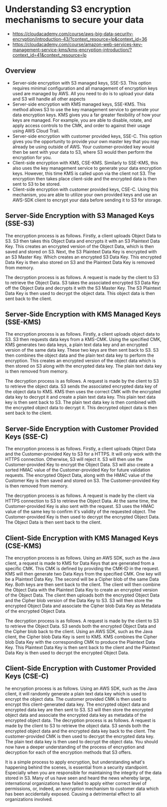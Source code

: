 # Understanding S3 encryption mechanisms to secure your data

- https://cloudacademy.com/course/aws-big-data-security-encryption/introduction-43/?context_resource=lp&context_id=36
- https://cloudacademy.com/course/amazon-web-services-key-management-service-kms/kms-encryption-introduction/?context_id=41&context_resource=lp


## Overview 

 - Server-side encryption with S3 managed keys, SSE-S3. This option requires minimal configuration and all management of encryption keys used are managed by AWS. All you need to do is to upload your data and S3 will handle all other aspects
- Server-side encryption with KMS managed keys, SSE-KMS. This method allows S3 to use the key management service to generate your data encryption keys. KMS gives you a far greater flexibility of how your keys are managed. For example, you are able to disable, rotate, and apply access controls to the CMK, and order to against their usage using AWS Cloud Trail. 
- Server-side encryption with customer provided keys, SSE-C. This option gives you the opportunity to provide your own master key that you may already be using outside of AWS. Your customer-provided key would then be sent with your data to S3, where S3 would then perform the encryption for you. 
- Client-side encryption with KMS, CSE-KMS. Similarly to SSE-KMS, this also uses the key management service to generate your data encryption keys. However, this time KMS is called upon via the client not S3. The encryption then takes place client-side and the encrypted data is then sent to S3 to be stored. 
- Client-side encryption with customer provided keys, CSE-C. Using this mechanism, you are able to utilize your own provided keys and use an AWS-SDK client to encrypt your data before sending it to S3 for storage. 


## Server-Side Encryption with S3 Managed Keys (SSE-S3)

The encryption process is as follows. Firstly, a client uploads Object Data to S3. S3 then takes this Object Data and encrypts it with an S3 Plaintext Data Key. This creates an encrypted version of the Object Data, which is then saved and stored on S3. Next, the S3 Plaintext Data Key is encrypted with an S3 Master Key. Which creates an encrypted S3 Data Key. This encrypted Data Key is then also stored on S3 and the Plaintext Data Key is removed from memory. 

The decryption process is as follows. A request is made by the client to S3 to retrieve the Object Data. S3 takes the associated encrypted S3 Data Key off the Object Data and decrypts it with the S3 Master Key. The S3 Plaintext Data Key is then used to decrypt the object data. This object data is then sent back to the client.


## Server-Side Encryption with KMS Managed Keys (SSE-KMS)

The encryption process is as follows. Firstly, a client uploads object data to S3. S3 then requests data keys from a KMS-CMK. Using the specified CMK, KMS generates two data keys, a plain text data key and an encrypted version of the same data key. These two keys are then sent back to S3. S3 then combines the object data and the plain text data key to perform the encryption. This creates an encrypted version of the object data which is then stored on S3 along with the encrypted data key. The plain text data key is then removed from memory.

The decryption process is as follows. A request is made by the client to S3 to retrieve the object data. S3 sends the associated encrypted data key of the object data to KMS. KMS then uses the correct CMK with the encrypted data key to decrypt it and create a plain text data key. This plain text data key is then sent back to S3. The plain text data key is then combined with the encrypted object data to decrypt it. This decrypted object data is then sent back to the client.


## Server-Side Encryption with Customer Provided Keys (SSE-C)

The encryption process is as follows. Firstly, a client uploads Object Data and the Customer-provided Key to S3 for a HTTPS. It will only work with the HTTPS connection. Otherwise, S3 will reject it. S3 will then use the Customer-provided Key to encrypt the Object Data. S3 will also create a sorted HMAC value of the Customer-provided Key for future validation requests. The encrypted Object Data, along with the HMAC value of the Customer Key is then saved and stored on S3. The Customer-provided Key is then removed from memory.

The decryption process is as follows. A request is made by the client via HTTPS connection to S3 to retrieve the Object Data. At the same time, the Customer-provided Key is also sent with the request. S3 uses the HMAC value of the same key to confirm it's validity of the requested object. The Customer-provided Key is then used to decrypt the encrypted Object Data. The Object Data is then sent back to the client.


## Client-Side Encryption with KMS Managed Keys (CSE-KMS)

The encryption process is as follows. Using an AWS SDK, such as the Java client, a request is made to KMS for Data Keys that are generated from a specific CMK. This CMK is defined by providing the CMK-ID in the request. KMS will then generate two Data Keys from the specified CMK. One key will be a Plaintext Data Key. The second will be a Cipher blob of the same Data Key. Both keys are then sent back to the client. The client will then combine the Object Data with the Plaintext Data Key to create an encrypted version of the Object Data. The client then uploads both the encrypted Object Data and the Cipher blob version of the Data Key to S3. S3 will then store the encrypted Object Data and associate the Cipher blob Data Key as Metadata of the encrypted Object Data.

The decryption process is as follows. A request is made by the client to S3 to retrieve the Object Data. S3 sends both the encrypted Object Data and the Cipher blob back to the client. Using an AWS SDK, such as the Java client, the Cipher blob Data Key is sent to KMS. KMS combines the Cipher blob Data Key with the corresponding CMK to produce the Plaintext Data Key. This Plaintext Data Key is then sent back to the client and the Plaintext Data Key is then used to decrypt the encrypted Object Data.


## Client-Side Encryption with Customer Provided Keys (CSE-C)

he encryption process is as follows. Using an AWS SDK, such as the Java client, it will randomly generate a plain text data key which is used to encrypt the object data. The customer provided CMK is then used to encrypt this client-generated data key. The encrypted object data and encrypted data key are then sent to S3. S3 will then store the encrypted object data and associate the encrypted data key as metadata of the encrypted object data. The decryption process is as follows. A request is made by the client to S3 to retrieve the object data. S3 sends both the encrypted object data and the encrypted data key back to the client. The customer-provided CMK is then used to decrypt the encrypted data key. The plain text data key is then used to decrypt the object data. You should now have a deeper understanding of the process of encryption and decryption for each of the encryption methods that S3 offers. 

It is a simple process to apply encryption, but understanding what's happening behind the scenes, is essential from a security standpoint. Especially when you are responsible for maintaining the integrity of the data stored in S3. Many of us have seen and heard the news whereby large, international organizations have failed to apply either correct level of permissions, or, indeed, an encryption mechanism to customer data which has been accidentally exposed. Causing a detrimental effect to all organizations involved. 